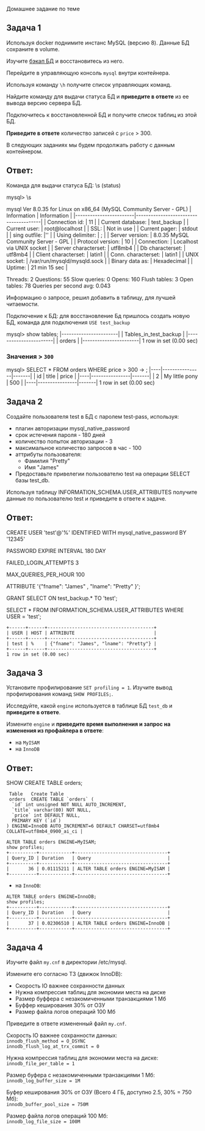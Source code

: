 Домашнее задание по теме 

## Задача 1

Используя docker поднимите инстанс MySQL (версию 8). Данные БД сохраните в volume.

Изучите [бэкап БД](https://github.com/netology-code/virt-homeworks/tree/master/06-db-03-mysql/test_data) и 
восстановитесь из него.

Перейдите в управляющую консоль `mysql` внутри контейнера.

Используя команду `\h` получите список управляющих команд.

Найдите команду для выдачи статуса БД и **приведите в ответе** из ее вывода версию сервера БД.

Подключитесь к восстановленной БД и получите список таблиц из этой БД.

**Приведите в ответе** количество записей с `price` > 300.

В следующих заданиях мы будем продолжать работу с данным контейнером.

## Ответ:

Команда для выдачи статуса БД: \s (status)

mysql> \s

mysql  Ver 8.0.35 for Linux on x86_64 (MySQL Community Server - GPL)
|  Information           |  Information                          |
|------------------------|---------------------------------------|
| Connection id:         | 11                                    |
| Current database:      | test_backup                           |
| Current user:          | root@localhost                        |
| SSL:                   | Not in use                            |
| Current pager:         | stdout                                |
| sing outfile:          |''                                     |
| Using delimiter:       | ;                                     |
| Server version:        | 8.0.35 MySQL Community Server - GPL   |
| Protocol version:      | 10                                    |
| Connection:            | Localhost via UNIX socket             |
| Server characterset:   | utf8mb4                               |
| Db     characterset:   | utf8mb4                               |
| Client characterset:   | latin1                                |
| Conn.  characterset:   | latin1                                |
| UNIX socket:           | /var/run/mysqld/mysqld.sock           |
| Binary data as:        | Hexadecimal                           |
| Uptime:                | 21 min 15 sec                         |

Threads: 2  Questions: 55  Slow queries: 0  Opens: 160  Flush tables: 3  Open tables: 78  Queries per second avg: 0.043


Информацию о запросе, решил добавить в таблицу, для лучшей читаемости.

Подключение к БД: для восстановление Бд пришлось создать новую БД, команда для подключения `USE test_backup`

mysql> show tables;
|-----------------------|
| Tables_in_test_backup |
|-----------------------|
| orders                |
|-----------------------|
1 row in set (0.00 sec)

### Значения > `300`

mysql> SELECT * FROM orders WHERE price > 300
    -> ;
|----|----------------|-------|
| id | title          | price |
|----|----------------|-------|
|  2 | My little pony |   500 |
|----|----------------|-------|
1 row in set (0.00 sec)

## Задача 2

Создайте пользователя test в БД c паролем test-pass, используя:

- плагин авторизации mysql_native_password
- срок истечения пароля - 180 дней
- количество попыток авторизации - 3
- максимальное количество запросов в час - 100
- аттрибуты пользователя:
    - Фамилия "Pretty" 
    - Имя "James"
- Предоставьте привелегии пользователю test на операции SELECT базы test_db.

Используя таблицу INFORMATION_SCHEMA.USER_ATTRIBUTES получите данные по пользователю test и приведите в ответе к задаче.


## Ответ:

CREATE USER 'test'@'%' IDENTIFIED WITH mysql_native_password BY '12345'

PASSWORD EXPIRE INTERVAL 180 DAY

FAILED_LOGIN_ATTEMPTS 3

MAX_QUERIES_PER_HOUR 100

ATTRIBUTE '{"fname": "James" , "lname": "Pretty" }'; 

GRANT SELECT ON test_backup.* TO 'test';

SELECT * FROM INFORMATION_SCHEMA.USER_ATTRIBUTES WHERE USER = 'test';

```
+------+------+---------------------------------------+
| USER | HOST | ATTRIBUTE                             |
+------+------+---------------------------------------+
| test | %    | {"fname": "James", "lname": "Pretty"} |
+------+------+---------------------------------------+
1 row in set (0.00 sec)
```

## Задача 3

Установите профилирование `SET profiling = 1`.
Изучите вывод профилирования команд `SHOW PROFILES;`.

Исследуйте, какой `engine` используется в таблице БД `test_db` и **приведите в ответе**.

Измените `engine` и **приведите время выполнения и запрос на изменения из профайлера в ответе**:
- на `MyISAM`
- на `InnoDB`

## Ответ:

SHOW CREATE TABLE orders;

```
 Table   Create Table               
 orders  CREATE TABLE `orders` (
  `id` int unsigned NOT NULL AUTO_INCREMENT,
  `title` varchar(80) NOT NULL,
  `price` int DEFAULT NULL,
  PRIMARY KEY (`id`)
) ENGINE=InnoDB AUTO_INCREMENT=6 DEFAULT CHARSET=utf8mb4 COLLATE=utf8mb4_0900_ai_ci |
```

```
ALTER TABLE orders ENGINE=MyISAM;  
show profiles;  
+----------+------------+----------------------------------+
| Query_ID | Duration   | Query                            |
+----------+------------+----------------------------------+
|       36 | 0.01115211 | ALTER TABLE orders ENGINE=MyISAM |
+----------+------------+----------------------------------+
```
- на `InnoDB`:
```
ALTER TABLE orders ENGINE=InnoDB;   
show profiles;  
+----------+------------+----------------------------------+
| Query_ID | Duration   | Query                            |
+----------+------------+----------------------------------+
|       37 | 0.02306510 | ALTER TABLE orders ENGINE=InnoDB |
+----------+------------+----------------------------------+
```

## Задача 4 

Изучите файл `my.cnf` в директории /etc/mysql.

Измените его согласно ТЗ (движок InnoDB):
- Скорость IO важнее сохранности данных
- Нужна компрессия таблиц для экономии места на диске
- Размер буффера с незакомиченными транзакциями 1 Мб
- Буффер кеширования 30% от ОЗУ
- Размер файла логов операций 100 Мб

Приведите в ответе измененный файл `my.cnf`.


Скорость IO важнее сохранности данных:  
`innodb_flush_method = O_DSYNC`  
`innodb_flush_log_at_trx_commit = 0`  

Нужна компрессия таблиц для экономии места на диске:  
`innodb_file_per_table = 1`

Размер буфера с незакомиченными транзакциями 1 Мб:  
`innodb_log_buffer_size = 1M`  

Буфер кеширования 30% от ОЗУ (Всего 4 ГБ, доступно 2.5, 30% = 750 Мб):  
`innodb_buffer_pool_size = 750M`  

Размер файла логов операций 100 Мб:  
`innodb_log_file_size = 100M` 

